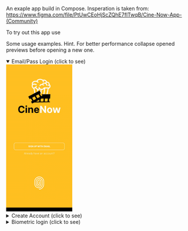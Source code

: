 An exaple app build in Compose. Insperation is taken from: https://www.figma.com/file/PtUwCEoHjScZQhE7flTwqB/Cine-Now-App-(Community)

To try out this app use 

Some usage examples. Hint. For better performance collapse opened previews before opening a new one.
<details open>
  <summary>Email/Pass Login (click to see)</summary>
  <a>
    <img height="400" src="https://github.com/ukhanyov/CinemaDummyApp/blob/master/gif_login_email_pass.gif" alt="GIF Preview"> 
  </a>
</details>
<details>
  <summary>Create Account (click to see)</summary>
  <a>
    <img height="400" src="https://github.com/ukhanyov/CinemaDummyApp/blob/master/gif_login_create_account.gif" alt="GIF Preview"> 
  </a>
</details>
<details>
  <summary>Biometric login (click to see)</summary>
  <a>
    <img height="400" src="https://github.com/ukhanyov/CinemaDummyApp/blob/master/gif_login_biometric.gif" alt="GIF Preview"> 
  </a>
</details>
